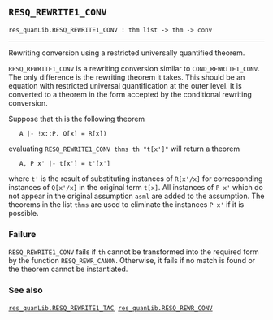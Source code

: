 ## `RESQ_REWRITE1_CONV`

``` hol4
res_quanLib.RESQ_REWRITE1_CONV : thm list -> thm -> conv
```

------------------------------------------------------------------------

Rewriting conversion using a restricted universally quantified theorem.

`RESQ_REWRITE1_CONV` is a rewriting conversion similar to
`COND_REWRITE1_CONV`. The only difference is the rewriting theorem it
takes. This should be an equation with restricted universal
quantification at the outer level. It is converted to a theorem in the
form accepted by the conditional rewriting conversion.

Suppose that `th` is the following theorem

``` hol4
   A |- !x::P. Q[x] = R[x])
```

evaluating `RESQ_REWRITE1_CONV thms th "t[x']"` will return a theorem

``` hol4
   A, P x' |- t[x'] = t'[x']
```

where `t'` is the result of substituting instances of `R[x'/x]` for
corresponding instances of `Q[x'/x]` in the original term `t[x]`. All
instances of `P x'` which do not appear in the original assumption
`asml` are added to the assumption. The theorems in the list `thms` are
used to eliminate the instances `P x'` if it is possible.

### Failure

`RESQ_REWRITE1_CONV` fails if `th` cannot be transformed into the
required form by the function `RESQ_REWR_CANON`. Otherwise, it fails if
no match is found or the theorem cannot be instantiated.

### See also

[`res_quanLib.RESQ_REWRITE1_TAC`](#res_quanLib.RESQ_REWRITE1_TAC),
[`res_quanLib.RESQ_REWR_CONV`](#res_quanLib.RESQ_REWR_CONV)
